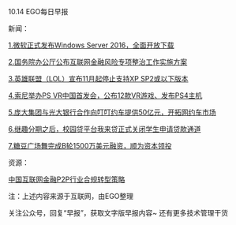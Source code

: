 10.14 EGO每日早报

新闻：

[1.微软正式发布Windows Server 2016，全面开放下载](http://news.cnblogs.com/n/555071/)

[2.国务院办公厅公布互联网金融风险专项整治工作实施方案](http://mi.techweb.com.cn/tmt/2016-10-13/2412544.shtml)

[3.英雄联盟（LOL）宣布11月起停止支持XP SP2或以下版本](http://news.cnblogs.com/n/555072/)

[4.索尼举办PS VR中国首发会，公布12款VR游戏、发布PS4主机](http://36kr.com/p/5054454.html?ktm_source=feed)

[5.庞大集团与光大银行合作向叮叮约车提供50亿元，开拓网约车市场](http://36kr.com/p/5054389.html?ktm_source=feed)

[6.继趣分期之后，校园贷平台我来贷正式关闭学生申请贷款通道](http://mi.techweb.com.cn/tmt/2016-10-13/2411817.shtml)

[7.糖豆广场舞完成B轮1500万美元融资，顺为资本领投](http://36kr.com/p/5054417.html?ktm_source=feed)

资源：

[中国互联网金融P2P行业合规转型策略](http://www.199it.com/archives/525685.html)

注：上述内容来源于互联网，由EGO整理

关注公众号，回复“早报”，获取文字版早报内容~
还有更多技术管理干货

